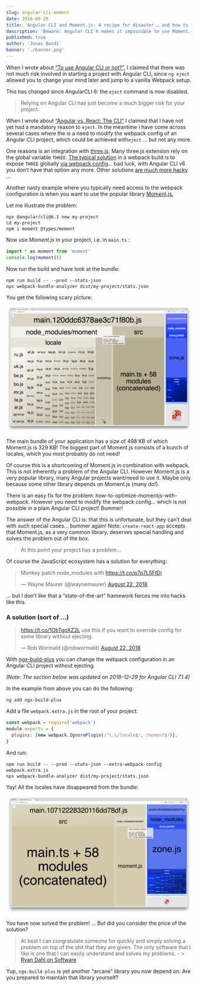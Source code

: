 ```yaml
---
slug: angular-cli-moment
date: 2018-09-20
title: 'Angular CLI and Moment.js: A recipe for disaster … and how to fix it.'
description: 'Beware: Angular CLI 6 makes it impossible to use Moment.js!'
published: true
author: 'Jonas Bandi'
banner: './banner.png'
---
```


When I wrote about
[“To use Angular CLI or not?”](https://medium.jonasbandi.net/to-use-angular-cli-or-not-187f87d0b550),
I claimed that there was not much risk involved in starting a project with
Angular CLI, since `ng eject` allowed you to change your mind later and jump to
a vanilla Webpack setup.

This has changed since AngularCLI 6: the `eject` command is now disabled.

> Relying on Angular CLI has just become a much bigger risk for your project.

When I wrote about
[“Angular vs. React: The CLI”](https://medium.jonasbandi.net/angular-vs-react-the-cli-d8af18063006)
I claimed that I have not yet had a mandatory reason to `eject`. In the meantime
I have come across several cases where the is a need to modify the webpack
config of an Angular CLI project, which could be achieved with`eject` … but not
any more.

One reasons is an integration with [three.js](https://threejs.org/). Many
three.js extension rely on the global variable `THREE`.
[The typical solution](https://gist.github.com/cecilemuller/0be98dcbb0c7efff64762919ca486a59)
in a webpack build is to expose `THREE` globally
[via webpack config](https://webpack.js.org/plugins/provide-plugin/)… bad luck,
with Angular CLI v6 you don’t have that option any more. Other solutions
[are much more hacky](https://github.com/jbandi/angulr-three-project-demo/commit/c492e60e3c84e91c120654aba273350ca771ca9a)
…

Another nasty example where you typically need access to the webpack
configuration is when you want to use the popular library
[Moment.js.](http://momentjs.com/)

Let me illustrate the problem:

```
npx @angular/cli@6.1 new my-project
cd my-project
npm i moment @types/moment
```

Now use _Moment.js_ in your project, i.e. in `main.ts` :

```javascript
import * as moment from 'moment'
console.log(moment())
```

Now run the build and have look at the bundle:

```
npm run build -- --prod --stats-json
npx webpack-bundle-analyzer dist/my-project/stats.json
```

You get the following scary picture:

![moment_locales](moment_with_locales.png)

The main bundle of your application has a size of 498 KB of which Moment.js is
329 KB! The biggest part of Moment.js consists of a bunch of locales, which you
most probably do not need!

Of course this is a shortcoming of Moment.js in combination with webpack. This
is not inherently a problem of the Angular CLI. However Moment.js is a very
popular library, many Angular projects want/need to use it. Maybe only because
some other library depends on Moment.js (many do!).

There is an easy fix for the problem: how-to-optimize-momentjs-with-webpack.
However you need to modify the webpack config… which is not possible in a plain
Angular CLI project! Bummer!

The answer of the Angular CLI is: that this is unfortunate, but they can’t deal
with such special cases… bummer again! Note: `create-react-app` accepts that
Moment.js, as a very common library, deserves special handling and solves the
problem out of the box.

> At this point your project has a problem…

Of course the JavaScript ecosystem has a solution for everything:

<blockquote class="twitter-tweet" data-conversation="none" data-theme="light"><p lang="en" dir="ltr">Monkey patch node_modules with <a href="https://t.co/p7p7L5FtDi">https://t.co/p7p7L5FtDi</a></p>&mdash; Wayne Maurer (@waynemaurer) <a href="https://twitter.com/waynemaurer/status/1032249602597167104?ref_src=twsrc%5Etfw">August 22, 2018</a></blockquote>

… but I don’t like that a “state-of-the-art” framework forces me into hacks like
this.

### A solution (sort of …)

<blockquote class="twitter-tweet" data-conversation="none"><p lang="en" dir="ltr"><a href="https://t.co/1ObTgoXZ2L">https://t.co/1ObTgoXZ2L</a> use this if you want to override config for some library without ejecting.</p>&mdash; Rob Wormald (@robwormald) <a href="https://twitter.com/robwormald/status/1032328718272757761?ref_src=twsrc%5Etfw">August 22, 2018</a></blockquote>

With [ngx-build-plus](https://github.com/manfredsteyer/ngx-build-plus) you can
change the webpack configuration in an Angular CLI project without ejecting.

_(Note: The section below was updated on 2018–12–29 for Angular CLI 7.1.4)_

In the example from above you can do the following:

```
ng add ngx-build-plus
```

Add a file `webpack.extra.js` in the root of your project:

```javascript
const webpack = require('webpack')
module.exports = {
  plugins: [new webpack.IgnorePlugin(/^\.\/locale$/, /moment$/)],
}
```

And run:

```
npm run build -- --prod --stats-json --extra-webpack-config webpack.extra.js
npx webpack-bundle-analyzer dist/my-project/stats.json
```

Yay! All the locales have disappeared from the bundle:

![moment_no_locales](./moment_no_locales.png)

You have now solved the problem! … But did you consider the price of the
solution?

> At best I can congratulate someone for quickly and simply solving a problem on
> top of the shit that they are given. The only software that I like is one that
> I can easily understand and solves my problems. _-_ >
> [Ryan Dahl on Software](https://gist.github.com/cookrn/4015437)

Yup, `ngx-build-plus` is yet another “arcane” library you now depend on. Are you
prepared to maintain that library yourself?
